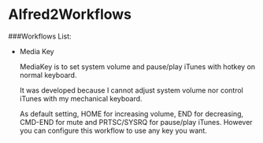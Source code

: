 Alfred2Workflows
================

###Workflows List:

- Media Key

    MediaKey is to set system volume and pause/play iTunes with hotkey on normal keyboard.

    It was developed because I cannot adjust system volume nor control iTunes with my mechanical keyboard.

    As default setting, HOME for increasing volume, END for decreasing, CMD-END for mute and PRTSC/SYSRQ for pause/play iTunes. However you can configure this workflow to use any key you want.
